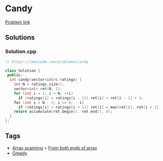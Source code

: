 # Candy

[Problem link](https://leetcode.com/problems/candy)

## Solutions


### Solution.cpp
```cpp
// https://leetcode.com/problems/candy

class Solution {
 public:
  int candy(vector<int>& ratings) {
    int N = ratings.size();
    vector<int> ret(N, 1);
    for (int i = 1; i < N; ++i)
      if (ratings[i] > ratings[i - 1]) ret[i] = ret[i - 1] + 1;
    for (int i = N - 2; i >= 0; --i)
      if (ratings[i] > ratings[i + 1]) ret[i] = max(ret[i], ret[i + 1] + 1);
    return accumulate(ret.begin(), ret.end(), 0);
  }
};
```
## Tags

* [Array scanning](/README.md#Array_scanning) > [From both ends of array](/README.md#Array_scanning-From_both_ends_of_array)
* [Greedy](/README.md#Greedy)
